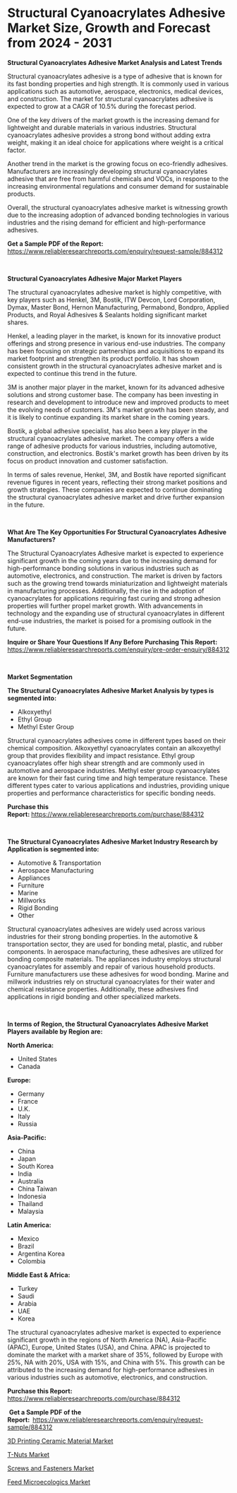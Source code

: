 <p><h1>Structural Cyanoacrylates Adhesive Market Size, Growth and Forecast from 2024 - 2031</h1></p><p><strong>Structural Cyanoacrylates Adhesive Market Analysis and Latest Trends</strong></p>
<p><p>Structural cyanoacrylates adhesive is a type of adhesive that is known for its fast bonding properties and high strength. It is commonly used in various applications such as automotive, aerospace, electronics, medical devices, and construction. The market for structural cyanoacrylates adhesive is expected to grow at a CAGR of 10.5% during the forecast period.</p><p>One of the key drivers of the market growth is the increasing demand for lightweight and durable materials in various industries. Structural cyanoacrylates adhesive provides a strong bond without adding extra weight, making it an ideal choice for applications where weight is a critical factor.</p><p>Another trend in the market is the growing focus on eco-friendly adhesives. Manufacturers are increasingly developing structural cyanoacrylates adhesive that are free from harmful chemicals and VOCs, in response to the increasing environmental regulations and consumer demand for sustainable products.</p><p>Overall, the structural cyanoacrylates adhesive market is witnessing growth due to the increasing adoption of advanced bonding technologies in various industries and the rising demand for efficient and high-performance adhesives.</p></p>
<p><strong>Get a Sample PDF of the Report:&nbsp;</strong> <a href="https://www.reliableresearchreports.com/enquiry/request-sample/884312">https://www.reliableresearchreports.com/enquiry/request-sample/884312</a></p>
<p>&nbsp;</p>
<p><strong>Structural Cyanoacrylates Adhesive Major Market Players</strong></p>
<p><p>The structural cyanoacrylates adhesive market is highly competitive, with key players such as Henkel, 3M, Bostik, ITW Devcon, Lord Corporation, Dymax, Master Bond, Hernon Manufacturing, Permabond, Bondpro, Applied Products, and Royal Adhesives & Sealants holding significant market shares.</p><p>Henkel, a leading player in the market, is known for its innovative product offerings and strong presence in various end-use industries. The company has been focusing on strategic partnerships and acquisitions to expand its market footprint and strengthen its product portfolio. It has shown consistent growth in the structural cyanoacrylates adhesive market and is expected to continue this trend in the future.</p><p>3M is another major player in the market, known for its advanced adhesive solutions and strong customer base. The company has been investing in research and development to introduce new and improved products to meet the evolving needs of customers. 3M's market growth has been steady, and it is likely to continue expanding its market share in the coming years.</p><p>Bostik, a global adhesive specialist, has also been a key player in the structural cyanoacrylates adhesive market. The company offers a wide range of adhesive products for various industries, including automotive, construction, and electronics. Bostik's market growth has been driven by its focus on product innovation and customer satisfaction.</p><p>In terms of sales revenue, Henkel, 3M, and Bostik have reported significant revenue figures in recent years, reflecting their strong market positions and growth strategies. These companies are expected to continue dominating the structural cyanoacrylates adhesive market and drive further expansion in the future.</p></p>
<p>&nbsp;</p>
<p><strong>What Are The Key Opportunities For Structural Cyanoacrylates Adhesive Manufacturers?</strong></p>
<p><p>The Structural Cyanoacrylates Adhesive market is expected to experience significant growth in the coming years due to the increasing demand for high-performance bonding solutions in various industries such as automotive, electronics, and construction. The market is driven by factors such as the growing trend towards miniaturization and lightweight materials in manufacturing processes. Additionally, the rise in the adoption of cyanoacrylates for applications requiring fast curing and strong adhesion properties will further propel market growth. With advancements in technology and the expanding use of structural cyanoacrylates in different end-use industries, the market is poised for a promising outlook in the future.</p></p>
<p><strong>Inquire or Share Your Questions If Any Before Purchasing This Report:</strong> <a href="https://www.reliableresearchreports.com/enquiry/pre-order-enquiry/884312">https://www.reliableresearchreports.com/enquiry/pre-order-enquiry/884312</a></p>
<p>&nbsp;</p>
<p><strong>Market Segmentation</strong></p>
<p><strong>The Structural Cyanoacrylates Adhesive Market Analysis by types is segmented into:</strong></p>
<p><ul><li>Alkoxyethyl</li><li>Ethyl Group</li><li>Methyl Ester Group</li></ul></p>
<p><p>Structural cyanoacrylates adhesives come in different types based on their chemical composition. Alkoxyethyl cyanoacrylates contain an alkoxyethyl group that provides flexibility and impact resistance. Ethyl group cyanoacrylates offer high shear strength and are commonly used in automotive and aerospace industries. Methyl ester group cyanoacrylates are known for their fast curing time and high temperature resistance. These different types cater to various applications and industries, providing unique properties and performance characteristics for specific bonding needs.</p></p>
<p><strong>Purchase this Report:&nbsp;</strong><a href="https://www.reliableresearchreports.com/purchase/884312">https://www.reliableresearchreports.com/purchase/884312</a></p>
<p>&nbsp;</p>
<p><strong>The Structural Cyanoacrylates Adhesive Market Industry Research by Application is segmented into:</strong></p>
<p><ul><li>Automotive & Transportation</li><li>Aerospace Manufacturing</li><li>Appliances</li><li>Furniture</li><li>Marine</li><li>Millworks</li><li>Rigid Bonding</li><li>Other</li></ul></p>
<p><p>Structural cyanoacrylates adhesives are widely used across various industries for their strong bonding properties. In the automotive & transportation sector, they are used for bonding metal, plastic, and rubber components. In aerospace manufacturing, these adhesives are utilized for bonding composite materials. The appliances industry employs structural cyanoacrylates for assembly and repair of various household products. Furniture manufacturers use these adhesives for wood bonding. Marine and millwork industries rely on structural cyanoacrylates for their water and chemical resistance properties. Additionally, these adhesives find applications in rigid bonding and other specialized markets.</p></p>
<p>&nbsp;</p>
<p><strong>In terms of Region, the Structural Cyanoacrylates Adhesive Market Players available by Region are:</strong></p>
<p>
    <p> <strong> North America: </strong>
        <ul>
            <li>United States</li>
            <li>Canada</li>
        </ul>
        </p> 
    <p> <strong> Europe: </strong>
        <ul>
            <li>Germany</li>
            <li>France</li>
            <li>U.K.</li>
            <li>Italy</li>
            <li>Russia</li>
        </ul>
        </p> 
    <p> <strong> Asia-Pacific: </strong>
        <ul>
            <li>China</li>
            <li>Japan</li>
            <li>South Korea</li>
            <li>India</li>
            <li>Australia</li>
            <li>China Taiwan</li>
            <li>Indonesia</li>
            <li>Thailand</li>
            <li>Malaysia</li>
        </ul>
        </p> 
    <p> <strong> Latin America: </strong>
        <ul>
            <li>Mexico</li>
            <li>Brazil</li>
            <li>Argentina Korea</li>
            <li>Colombia</li>
        </ul>
        </p> 
    <p> <strong> Middle East & Africa: </strong>
        <ul>
            <li>Turkey</li>
            <li>Saudi</li>
            <li>Arabia</li>
            <li>UAE</li>
            <li>Korea</li>
        </ul>
    </p>
    </p>
<p><p>The structural cyanoacrylates adhesive market is expected to experience significant growth in the regions of North America (NA), Asia-Pacific (APAC), Europe, United States (USA), and China. APAC is projected to dominate the market with a market share of 35%, followed by Europe with 25%, NA with 20%, USA with 15%, and China with 5%. This growth can be attributed to the increasing demand for high-performance adhesives in various industries such as automotive, electronics, and construction.</p></p>
<p><strong>Purchase this Report: </strong><a href="https://www.reliableresearchreports.com/purchase/884312">https://www.reliableresearchreports.com/purchase/884312</a></p>
<p>&nbsp;<strong>Get a Sample PDF of the Report:&nbsp;&nbsp;</strong><a href="https://www.reliableresearchreports.com/enquiry/request-sample/884312">https://www.reliableresearchreports.com/enquiry/request-sample/884312</a></p>
<p><strong></strong></p>
<p><p><a href="https://github.com/brentleyjimmiealvaradoz4l1rea/Market-Research-Report-List-1/blob/main/3d-printing-ceramic-material-market.md">3D Printing Ceramic Material Market</a></p><p><a href="https://issuu.com/reportprime-2/docs/t-nuts-market-size-2030.pptx">T-Nuts Market</a></p><p><a href="https://issuu.com/reportprime-2/docs/screws-and-fasteners-market-size-2030.pptx">Screws and Fasteners Market</a></p><p><a href="https://github.com/eeaveuhhh/Market-Research-Report-List-1/blob/main/feed-microecologics-market.md">Feed Microecologics Market</a></p></p>